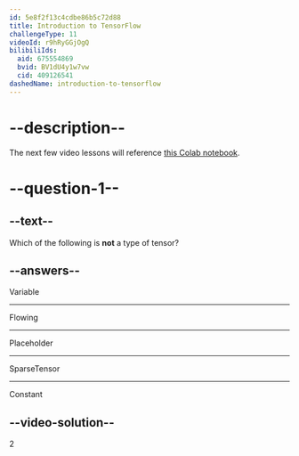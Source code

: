 ```yaml
---
id: 5e8f2f13c4cdbe86b5c72d88
title: Introduction to TensorFlow
challengeType: 11
videoId: r9hRyGGjOgQ
bilibiliIds:
  aid: 675554869
  bvid: BV1dU4y1w7vw
  cid: 409126541
dashedName: introduction-to-tensorflow
---
```


# --description--

The next few video lessons will reference [this Colab notebook](https://colab.research.google.com/drive/1F_EWVKa8rbMXi3_fG0w7AtcscFq7Hi7B#forceEdit=true&sandboxMode=true).

# --question-1--

## --text--

Which of the following is **not** a type of tensor?

## --answers--

Variable

---

Flowing

---

Placeholder

---

SparseTensor

---

Constant

## --video-solution--

2

